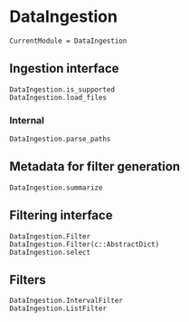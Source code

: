 # DataIngestion

```@meta
CurrentModule = DataIngestion
```

## Ingestion interface

```@docs
DataIngestion.is_supported
DataIngestion.load_files
```

### Internal

```@docs
DataIngestion.parse_paths
```

## Metadata for filter generation

```@docs
DataIngestion.summarize
```

## Filtering interface

```@docs
DataIngestion.Filter
DataIngestion.Filter(c::AbstractDict)
DataIngestion.select
```

## Filters

```@docs
DataIngestion.IntervalFilter
DataIngestion.ListFilter
```
